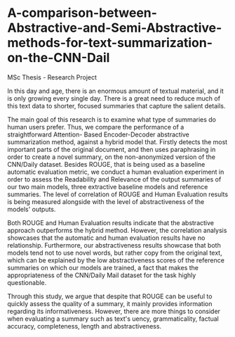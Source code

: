 # A-comparison-between-Abstractive-and-Semi-Abstractive-methods-for-text-summarization-on-the-CNN-Dail

MSc Thesis - Research Project

In this day and age, there is an enormous amount of textual material, and it is only
growing every single day. There is a great need to reduce much of this text data to
shorter, focused summaries that capture the salient details.

The main goal of this research is to examine what type of summaries do human
users prefer. Thus, we compare the performance of a straightforward Attention-
Based Encoder-Decoder abstractive summarization method, against a hybrid model
that. Firstly detects the most important parts of the original document, and then uses
paraphrasing in order to create a novel summary, on the non-anonymized version of
the CNN/Daily dataset. Besides ROUGE, that is being used as a baseline automatic
evaluation metric, we conduct a human evaluation experiment in order to assess the
Readability and Relevance of the output summaries of our two main models, three
extractive baseline models and reference summaries. The level of correlation of
ROUGE and Human Evaluation results is being measured alongside with the level
of abstractiveness of the models' outputs.

Both ROUGE and Human Evaluation results indicate that the abstractive approach
outperforms the hybrid method. However, the correlation analysis showcases that
the automatic and human evaluation results have no relationship. Furthermore, our
abstractiveness results showcase that both models tend not to use novel words, but
rather copy from the original text, which can be explained by the low abstractiveness
scores of the reference summaries on which our models are trained, a fact that makes
the appropriateness of the CNN/Daily Mail dataset for the task highly questionable.

Through this study, we argue that despite that ROUGE can be useful to quickly
assess the quality of a summary, it mainly provides information regarding its informativeness.
However, there are more things to consider when evaluating a summary
such as text's 
uency, grammaticality, factual accuracy, completeness, length and
abstractiveness.
